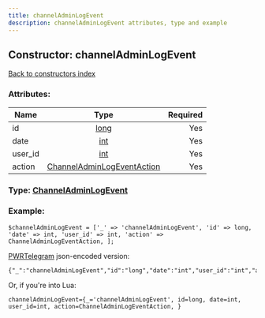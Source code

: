 ```yaml
---
title: channelAdminLogEvent
description: channelAdminLogEvent attributes, type and example
---
```

## Constructor: channelAdminLogEvent  
[Back to constructors index](index.md)



### Attributes:

| Name     |    Type       | Required |
|----------|:-------------:|---------:|
|id|[long](../types/long.md) | Yes|
|date|[int](../types/int.md) | Yes|
|user\_id|[int](../types/int.md) | Yes|
|action|[ChannelAdminLogEventAction](../types/ChannelAdminLogEventAction.md) | Yes|



### Type: [ChannelAdminLogEvent](../types/ChannelAdminLogEvent.md)


### Example:

```
$channelAdminLogEvent = ['_' => 'channelAdminLogEvent', 'id' => long, 'date' => int, 'user_id' => int, 'action' => ChannelAdminLogEventAction, ];
```  

[PWRTelegram](https://pwrtelegram.xyz) json-encoded version:

```
{"_":"channelAdminLogEvent","id":"long","date":"int","user_id":"int","action":"ChannelAdminLogEventAction"}
```


Or, if you're into Lua:  


```
channelAdminLogEvent={_='channelAdminLogEvent', id=long, date=int, user_id=int, action=ChannelAdminLogEventAction, }

```


